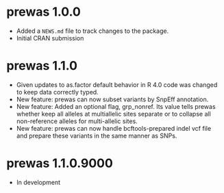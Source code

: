 # prewas 1.0.0

* Added a `NEWS.md` file to track changes to the package.
* Initial CRAN submission 

# prewas 1.1.0

* Given updates to as.factor default behavior in R 4.0 code was changed to keep data correctly typed. 
* New feature: prewas can now subset variants by SnpEff annotation.
* New feature: Added an optional flag, grp_nonref. Its value tells prewas whether keep all alleles at multiallelic sites separate or to collapse all non-reference alleles for multi-allelic sites. 
* New feature: prewas can now handle bcftools-prepared indel vcf file and prepare these variants in the same manner as SNPs.

# prewas 1.1.0.9000

* In development
